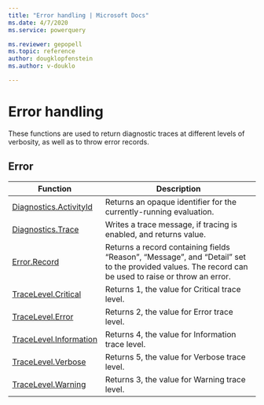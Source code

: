 ```yaml
---
title: "Error handling | Microsoft Docs"
ms.date: 4/7/2020
ms.service: powerquery

ms.reviewer: gepopell
ms.topic: reference
author: dougklopfenstein
ms.author: v-douklo

---
```

# Error handling

These functions are used to return diagnostic traces at different levels of verbosity, as well as to throw error records.
  
## <a name="__toc360789892"></a>Error  
  
|Function|Description|  
|------------|---------------|  
|[Diagnostics.ActivityId](diagnostics-activityid.md)|Returns an opaque identifier for the currently-running evaluation.|
|[Diagnostics.Trace](diagnostics-trace.md)|Writes a trace message, if tracing is enabled, and returns value.|  
|[Error.Record](error-record.md)|Returns a record containing fields “Reason”, “Message”, and “Detail” set to the provided values. The record can be used to raise or throw an error.|  
|[TraceLevel.Critical](tracelevel-critical.md)|Returns 1, the value for Critical trace level.|  
|[TraceLevel.Error](tracelevel-error.md)|Returns 2, the value for Error trace level.|
|[TraceLevel.Information](tracelevel-information.md)|Returns 4, the value for Information trace level.|
|[TraceLevel.Verbose](tracelevel-verbose.md)|Returns 5, the value for Verbose trace level.|
|[TraceLevel.Warning](tracelevel-warning.md)|Returns 3, the value for Warning trace level.|
